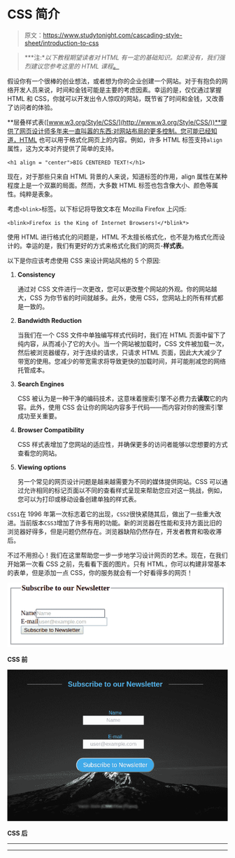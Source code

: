 # CSS 简介

> 原文：<https://www.studytonight.com/cascading-style-sheet/introduction-to-css>

> ***注:**以下教程期望读者对 HTML 有一定的基础知识。如果没有，我们强烈建议您参考这里的 HTML 课程[。](/code/html/)*

假设你有一个很棒的创业想法，或者想为你的企业创建一个网站。对于有抱负的网络开发人员来说，时间和金钱可能是主要的考虑因素。幸运的是，仅仅通过掌握 HTML 和 CSS，你就可以开发出令人惊叹的网站，既节省了时间和金钱，又改善了访问者的体验。

**层叠样式表([www.w3.org/Style/CSS/](http://www.w3.org/Style/CSS/))**提供了网页设计师多年来一直叫嚣的东西:对网站布局的更多控制。您可能已经知道，HTML 也可以用于格式化网页上的内容。例如，许多 HTML 标签支持`align`属性，这为文本对齐提供了简单的支持。

```
<h1 align = "center">BIG CENTERED TEXT!</h1>
```

现在，对于那些只来自 HTML 背景的人来说，知道标签的作用，align 属性在某种程度上是一个双赢的局面。然而，大多数 HTML 标签也包含像大小、颜色等属性。纯粹是表象。

考虑`<blink>`标签。以下标记将导致文本在 Mozilla Firefox 上闪烁:

```
<blink>Firefox is the King of Internet Browsers!</*blink*>
```

使用 HTML 进行格式化的问题是，HTML 不太擅长格式化，也不是为格式化而设计的。幸运的是，我们有更好的方式来格式化我们的网页-**样式表**。

以下是你应该考虑使用 CSS 来设计网站风格的 5 个原因:

1.  **Consistency**

    通过对 CSS 文件进行一次更改，您可以更改整个网站的外观。你的网站越大，CSS 为你节省的时间就越多。此外，使用 CSS，您网站上的所有样式都是一致的。

2.  **Bandwidth Reduction**

    当我们在一个 CSS 文件中单独编写样式代码时，我们在 HTML 页面中留下了纯内容，从而减小了它的大小。当一个网站被加载时，CSS 文件被加载一次，然后被浏览器缓存，对于连续的请求，只请求 HTML 页面，因此大大减少了带宽的使用。您减少的带宽需求将导致更快的加载时间，并可能削减您的网络托管成本。

3.  **Search Engines**

    CSS 被认为是一种干净的编码技术，这意味着搜索引擎不必费力去**读取**它的内容。此外，使用 CSS 会让你的网站内容多于代码——而内容对你的搜索引擎成功至关重要。

4.  **Browser Compatibility**

    CSS 样式表增加了您网站的适应性，并确保更多的访问者能够以您想要的方式查看您的网站。

5.  **Viewing options**

    另一个常见的网页设计问题是越来越需要为不同的媒体提供网站。CSS 可以通过允许相同的标记页面以不同的查看样式呈现来帮助您应对这一挑战，例如，您可以为打印或移动设备创建单独的样式表。

`CSS1`在 1996 年第一次标志着它的出现，`CSS2`很快紧随其后，做出了一些重大改进。当前版本`CSS3`增加了许多有用的功能。新的浏览器在性能和支持方面比旧的浏览器好得多，但是问题仍然存在。浏览器缺陷仍然存在，开发者教育和吸收滞后。

不过不用担心！我们在这里帮助您一步一步地学习设计网页的艺术。现在，在我们开始第一次看 CSS 之前，先看看下面的图片。只有 HTML，你可以构建非常基本的表单，但是添加一点 CSS，你的服务就会有一个好看得多的网页！

![Introdcution to CSS](img/55317526b1b1d94086b2d26d4a540731.png)

**CSS 前**

![Introdcution to CSS](img/bc6bffaaee5c6f8c41a1dc61528937b4.png)

**CSS 后**

* * *

* * *
